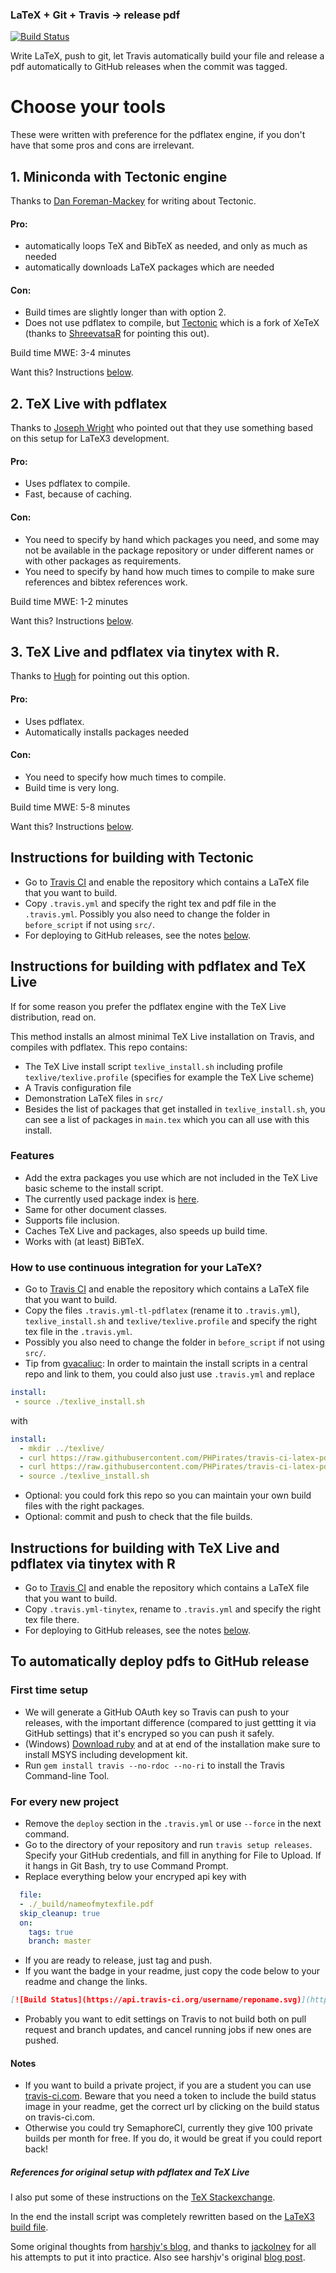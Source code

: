 ### LaTeX + Git + Travis &rightarrow; release pdf

[![Build Status](https://api.travis-ci.org/PHPirates/travis-ci-latex-pdf.svg)](https://travis-ci.org/PHPirates/travis-ci-latex-pdf)

Write LaTeX, push to git, let Travis automatically build your file and release a pdf automatically to GitHub releases when the commit was tagged.

# Choose your tools

These were written with preference for the pdflatex engine, if you don't have that some pros and cons are irrelevant.

## 1. Miniconda with Tectonic engine

Thanks to [Dan Foreman-Mackey](http://dfm.io/posts/travis-latex/) for writing about Tectonic.

#### Pro:
* automatically loops TeX and BibTeX as needed, and only as much as needed
* automatically downloads LaTeX packages which are needed

#### Con:
* Build times are slightly longer than with option 2.
* Does not use pdflatex to compile, but [Tectonic](https://tectonic-typesetting.github.io) which is a fork of XeTeX (thanks to [ShreevatsaR](https://tex.stackexchange.com/users/48/shreevatsar) for pointing this out). 

Build time MWE: 3-4 minutes

Want this? Instructions [below](#tectonic).


## 2. TeX Live with pdflatex

Thanks to [Joseph Wright](https://tex.stackexchange.com/users/73/joseph-wright) who pointed out that they use something based on this setup for LaTeX3 development.

#### Pro:
* Uses pdflatex to compile.
* Fast, because of caching.

#### Con:
* You need to specify by hand which packages you need, and some may not be available in the package repository or under different names or with other packages as requirements.
* You need to specify by hand how much times to compile to make sure references and bibtex references work.

Build time MWE: 1-2 minutes

Want this? Instructions [below](#pdflatex).

## 3. TeX Live and pdflatex via tinytex with R.

Thanks to [Hugh](https://tex.stackexchange.com/users/18414/hugh) for pointing out this option.

#### Pro:

* Uses pdflatex.
* Automatically installs packages needed

#### Con:
* You need to specify how much times to compile.
* Build time is very long.

Build time MWE: 5-8 minutes

Want this? Instructions [below](#tinytex).

## <a name="tectonic">Instructions for building with Tectonic</a>

* Go to [Travis CI](https://travis-ci.org) and enable the repository which contains a LaTeX file that you want to build.
* Copy `.travis.yml` and specify the right tex and pdf file in the `.travis.yml`. Possibly you also need to change the folder in `before_script` if not using `src/`.
* For deploying to GitHub releases, see the notes [below](#deploy).

## <a name="pdflatex">Instructions for building with pdflatex and TeX Live</a>

If for some reason you prefer the pdflatex engine with the TeX Live distribution, read on.

This method installs an almost minimal TeX Live installation on Travis, and compiles with pdflatex.
This repo contains:
- The TeX Live install script `texlive_install.sh` including profile `texlive/texlive.profile` (specifies for example the TeX Live scheme)
- A Travis configuration file
- Demonstration LaTeX files in `src/`
- Besides the list of packages that get installed in `texlive_install.sh`, you can see a list of packages in `main.tex` which you can all use with this install.

### Features

* Add the extra packages you use which are not included in the TeX Live basic scheme to the install script.
* The currently used package index is [here](http://ctan.mirrors.hoobly.com/systems/texlive/tlnet/archive/).
* Same for other document classes.
* Supports file inclusion.
* Caches TeX Live and packages, also speeds up build time.
* Works with (at least) BiBTeX.



### How to use continuous integration for your LaTeX?

* Go to [Travis CI](https://travis-ci.org) and enable the repository which contains a LaTeX file that you want to build.
* Copy the files `.travis.yml-tl-pdflatex` (rename it to `.travis.yml`), `texlive_install.sh` and `texlive/texlive.profile` and specify the right tex file in the `.travis.yml`.
* Possibly you also need to change the folder in `before_script` if not using `src/`.
* Tip from [gvacaliuc](https://github.com/gvacaliuc/travis-ci-latex-pdf): In order to maintain the install scripts in a central repo and link to them, you could also just use `.travis.yml` and replace
```yaml
install:
 - source ./texlive_install.sh
```
with
```yaml
install:
  - mkdir ../texlive/
  - curl https://raw.githubusercontent.com/PHPirates/travis-ci-latex-pdf/master/texlive/texlive.profile > ../texlive/texlive.profile
  - curl https://raw.githubusercontent.com/PHPirates/travis-ci-latex-pdf/master/texlive_install.sh > ./texlive_install.sh
  - source ./texlive_install.sh
```
* Optional: you could fork this repo so you can maintain your own build files with the right packages.
* Optional: commit and push to check that the file builds.

## <a name="tinytex">Instructions for building with TeX Live and pdflatex via tinytex with R</a>

* Go to [Travis CI](https://travis-ci.org) and enable the repository which contains a LaTeX file that you want to build.
* Copy `.travis.yml-tinytex`, rename to `.travis.yml` and specify the right tex file there.
* For deploying to GitHub releases, see the notes [below](#deploy).

## <a name="deploy">To automatically deploy pdfs to GitHub release</a>
### First time setup
* We will generate a GitHub OAuth key so Travis can push to your releases, with the important difference (compared to just gettting it via GitHub settings) that it's encryped so you can push it safely.
* (Windows) [Download ruby](https://rubyinstaller.org/downloads/) and at at end of the installation make sure to install MSYS including development kit.
* Run `gem install travis --no-rdoc --no-ri` to install the Travis Command-line Tool.
### For every new project
* Remove the `deploy` section in the `.travis.yml` or use `--force` in the next command.
* Go to the directory of your repository and run `travis setup releases`. Specify your GitHub credentials, and fill in anything for File to Upload. If it hangs in Git Bash, try to use Command Prompt.
* Replace everything below your encryped api key with
```yml
  file:
  - ./_build/nameofmytexfile.pdf
  skip_cleanup: true
  on:
    tags: true
    branch: master
```
* If you are ready to release, just tag and push.
* If you want the badge in your readme, just copy the code below to your readme and change the links.
```markdown
[![Build Status](https://api.travis-ci.org/username/reponame.svg)](https://travis-ci.org/username/reponame)
```
* Probably you want to edit settings on Travis to not build both on pull request and branch updates, and cancel running jobs if new ones are pushed.

#### Notes
* If you want to build a private project, if you are a student you can use [travis-ci.com](https://travis-ci.com). Beware that you need a token to include the build status image in your readme, get the correct url by clicking on the build status on travis-ci.com.
* Otherwise you could try SemaphoreCI, currently they give 100 private builds per month for free. If you do, it would be great if you could report back!

##### References for original setup with pdflatex and TeX Live
I also put some of these instructions on the [TeX Stackexchange](https://tex.stackexchange.com/questions/398830/how-to-build-my-latex-automatically-with-pdflatex-using-travis-ci/398831#398831).

In the end the install script was completely rewritten based on the [LaTeX3 build file](https://github.com/latex3/latex3/blob/master/support/texlive.sh).

Some original thoughts from [harshjv's blog](https://harshjv.github.io/blog/setup-latex-pdf-build-using-travis-ci/), and thanks to [jackolney](https://github.com/jackolney/travis-ci-latex-pdf) for all his attempts to put it into practice.
Also see harshjv's original [blog post](https://harshjv.github.io/blog/document-building-versioning-with-tex-document-git-continuous-integration-dropbox/).
